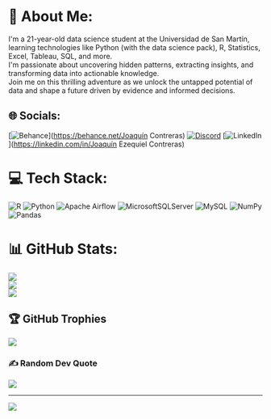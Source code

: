 # 💫 About Me:
I'm a 21-year-old data science student at the Universidad de San Martín, learning technologies like Python (with the data science pack), R, Statistics, Excel, Tableau, SQL, and more. <br>I'm passionate about uncovering hidden patterns, extracting insights, and transforming data into actionable knowledge. <br> Join me on this thrilling adventure as we unlock the untapped potential of data and shape a future driven by evidence and informed decisions.


## 🌐 Socials:
[![Behance](https://img.shields.io/badge/Behance-1769ff?logo=behance&logoColor=white)](https://behance.net/Joaquín Contreras) [![Discord](https://img.shields.io/badge/Discord-%237289DA.svg?logo=discord&logoColor=white)](https://discord.gg/3969) [![LinkedIn](https://img.shields.io/badge/LinkedIn-%230077B5.svg?logo=linkedin&logoColor=white)](https://linkedin.com/in/Joaquín Ezequiel Contreras) 

# 💻 Tech Stack:
![R](https://img.shields.io/badge/r-%23276DC3.svg?style=for-the-badge&logo=r&logoColor=white) ![Python](https://img.shields.io/badge/python-3670A0?style=for-the-badge&logo=python&logoColor=ffdd54) ![Apache Airflow](https://img.shields.io/badge/Apache%20Airflow-017CEE?style=for-the-badge&logo=Apache%20Airflow&logoColor=white) ![MicrosoftSQLServer](https://img.shields.io/badge/Microsoft%20SQL%20Sever-CC2927?style=for-the-badge&logo=microsoft%20sql%20server&logoColor=white) ![MySQL](https://img.shields.io/badge/mysql-%2300f.svg?style=for-the-badge&logo=mysql&logoColor=white) ![NumPy](https://img.shields.io/badge/numpy-%23013243.svg?style=for-the-badge&logo=numpy&logoColor=white) ![Pandas](https://img.shields.io/badge/pandas-%23150458.svg?style=for-the-badge&logo=pandas&logoColor=white)
# 📊 GitHub Stats:
![](https://github-readme-stats.vercel.app/api?username=Joaquin-Contreras&theme=dark&hide_border=false&include_all_commits=true&count_private=false)<br/>
![](https://github-readme-streak-stats.herokuapp.com/?user=Joaquin-Contreras&theme=dark&hide_border=false)<br/>
![](https://github-readme-stats.vercel.app/api/top-langs/?username=Joaquin-Contreras&theme=dark&hide_border=false&include_all_commits=true&count_private=false&layout=compact)

## 🏆 GitHub Trophies
![](https://github-profile-trophy.vercel.app/?username=Joaquin-Contreras&theme=radical&no-frame=false&no-bg=false&margin-w=4)

### ✍️ Random Dev Quote
![](https://quotes-github-readme.vercel.app/api?type=horizontal&theme=merko)

---
[![](https://visitcount.itsvg.in/api?id=Joaquin-Contreras&icon=0&color=0)](https://visitcount.itsvg.in)

<!-- Proudly created with GPRM ( https://gprm.itsvg.in ) -->
